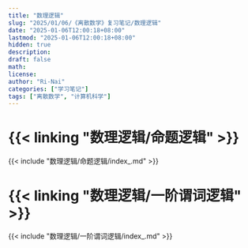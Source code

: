 ```yaml
---
title: "数理逻辑"
slug: "2025/01/06/《离散数学》复习笔记/数理逻辑"
date: "2025-01-06T12:00:18+08:00"
lastmod: "2025-01-06T12:00:18+08:00"
hidden: true
description:
draft: false
math:
license:
author: "Ri-Nai"
categories: ["学习笔记"]
tags: ["离散数学", "计算机科学"]
---
```

# {{< linking "数理逻辑/命题逻辑" >}}
{{< include "数理逻辑/命题逻辑/index_.md" >}}

# {{< linking "数理逻辑/一阶谓词逻辑" >}}
{{< include "数理逻辑/一阶谓词逻辑/index_.md" >}}
